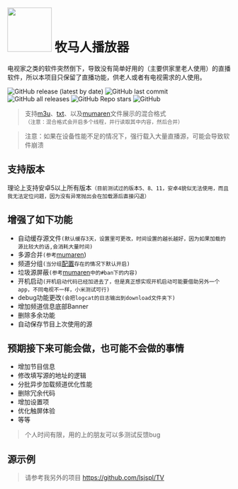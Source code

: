 
 # <img src="https://github.com/lsjspl/MumarenPlayer/assets/2315298/84bf4fc0-4aa6-492f-97e9-fbe30c786ae6" style="width: 100px;"/>  牧马人播放器            

电视家之类的软件突然倒下，导致没有简单好用的（主要供家里老人使用）的直播软件，所以本项目只保留了直播功能，供老人或者有电视需求的人使用。


![GitHub release (latest by date)](https://img.shields.io/github/v/release/lsjspl/MumarenPlayer?style=for-the-badge)
![GitHub last commit](https://img.shields.io/github/last-commit/lsjspl/MumarenPlayer?style=for-the-badge)
![GitHub all releases](https://img.shields.io/github/downloads/lsjspl/MumarenPlayer/total?style=for-the-badge)
![GitHub Repo stars](https://img.shields.io/github/stars/lsjspl/MumarenPlayer?style=for-the-badge)
![GitHub](https://img.shields.io/github/license/lsjspl/MumarenPlayer?style=for-the-badge)

>支持[m3u](https://github.com/lsjspl/TV/blob/main/ipv6.m3u)、[txt](https://github.com/lsjspl/TV/blob/main/LIVE.txt)、以及[mumaren](https://github.com/lsjspl/TV/blob/main/mumaren)文件展示的混合格式      
 `（注意：混合格式会开启多个线程，并行读取其中内容，然后合并）`

> 注意：如果在设备性能不足的情况下，强行载入大量直播源，可能会导致软件崩溃

## 支持版本

理论上支持安卓5以上所有版本`（目前测试过的版本5、8、11，安卓4貌似无法使用，而且我无法定位问题，因为没有异常抛出会在加载源后直接闪退）`

## 增强了如下功能

- 自动缓存源文件`(默认缓存3天，设置里可更改，时间设置的越长越好，因为如果加载的源比较大的话,会消耗大量时间)`
- 多源合并`(参考`[mumaren](https://github.com/lsjspl/TV/blob/main/mumaren))
- 频道分组`(当分组`[配置](https://github.com/lsjspl/TV/blob/main/mumarenGroup)`存在的情况下默认开启)`
- 垃圾源屏蔽`(参考`[mumaren](https://github.com/lsjspl/TV/blob/main/mumaren)`中的#ban下的内容)`
- 开机启动`(开机启动代码已经加进去了，但是真正想实现开机启动可能要借助另外一个app，不同电视不一样，小米测试可行)`
- debug功能更改`(会把logcat的日志输出到download文件夹下)`
- 增加频道信息底部Banner
- 删除多余功能
- 自动保存节目上次使用的源


## 预期接下来可能会做，也可能不会做的事情

- 增加节目信息
- 修改填写源的地址的逻辑
- 分批异步加载频道优化性能
- 删除冗余代码
- 增加设置项
- 优化触屏体验
- 等等


>个人时间有限，用的上的朋友可以多测试反馈bug


## 源示例

> 请参考我另外的项目
https://github.com/lsjspl/TV

